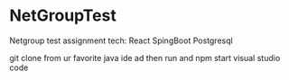 # NetGroupTest
Netgroup test assignment tech: React SpingBoot Postgresql

git clone from ur favorite java ide ad then run
and npm start visual studio code
